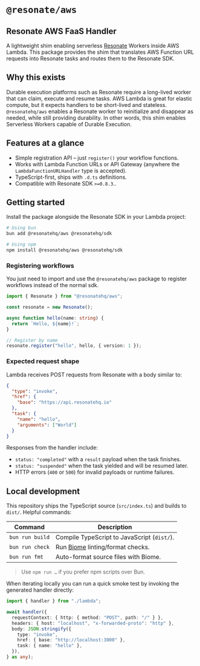 # `@resonate/aws`

## Resonate AWS FaaS Handler

A lightweight shim enabling serverless [Resonate](https://resonatehq.io) Workers inside AWS Lambda. This package provides the shim that translates AWS Function URL requests into Resonate tasks and routes them to the Resonate SDK.

## Why this exists

Durable execution platforms such as Resonate require a long-lived worker that can claim, execute and resume tasks. AWS Lambda is great for elastic compute, but it expects handlers to be short-lived and stateless. `@resonatehq/aws` enables a Resonate worker to reinitialize and disappear as needed, while still providing durability. In other words, this shim enables Serverless Workers capable of Durable Execution.

## Features at a glance

- Simple registration API – just `register()` your workflow functions.
- Works with Lambda Function URLs or API Gateway (anywhere the `LambdaFunctionURLHandler` type is accepted).
- TypeScript-first, ships with `.d.ts` definitions.
- Compatible with Resonate SDK `>=0.8.3`..

## Getting started

Install the package alongside the Resonate SDK in your Lambda project:

```bash
# Using bun
bun add @resonatehq/aws @resonatehq/sdk

# Using npm
npm install @resonatehq/aws @resonatehq/sdk
```

### Registering workflows

You just need to import and use the `@resonatehq/aws` package to register workflows instead of the normal sdk.

```ts
import { Resonate } from "@resonatehq/aws";

const resonate = new Resonate();

async function hello(name: string) {
  return `Hello, ${name}!`;
}

// Register by name
resonate.register("hello", hello, { version: 1 });
```

### Expected request shape

Lambda receives POST requests from Resonate with a body similar to:

```json
{
  "type": "invoke",
  "href": {
    "base": "https://api.resonatehq.io"
  },
  "task": {
    "name": "hello",
    "arguments": ["World"]
  }
}
```

Responses from the handler include:

- `status: "completed"` with a `result` payload when the task finishes.
- `status: "suspended"` when the task yielded and will be resumed later.
- HTTP errors (`400` or `500`) for invalid payloads or runtime failures.

## Local development

This repository ships the TypeScript source (`src/index.ts`) and builds to `dist/`. Helpful commands:

| Command         | Description                                              |
| --------------- | -------------------------------------------------------- |
| `bun run build` | Compile TypeScript to JavaScript (`dist/`).              |
| `bun run check` | Run [Biome](https://biomejs.dev/) linting/format checks. |
| `bun run fmt`   | Auto-format source files with Biome.                     |

> Use `npm run …` if you prefer npm scripts over Bun.

When iterating locally you can run a quick smoke test by invoking the generated handler directly:

```ts
import { handler } from "./lambda";

await handler({
  requestContext: { http: { method: "POST", path: "/" } },
  headers: { host: "localhost", "x-forwarded-proto": "http" },
  body: JSON.stringify({
    type: "invoke",
    href: { base: "http://localhost:3000" },
    task: { name: "hello" },
  }),
} as any);
```
